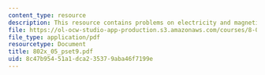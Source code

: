 ```yaml
---
content_type: resource
description: This resource contains problems on electricity and magnetism.
file: https://ol-ocw-studio-app-production.s3.amazonaws.com/courses/8-02x-physics-ii-electricity-magnetism-with-an-experimental-focus-spring-2005/8c47b95451a1dca235379aba46f7199e_802x_05_pset9.pdf
file_type: application/pdf
resourcetype: Document
title: 802x_05_pset9.pdf
uid: 8c47b954-51a1-dca2-3537-9aba46f7199e
---
```

